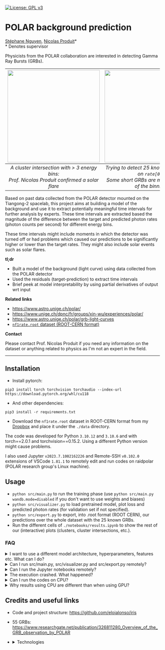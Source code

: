 [![License: GPL v3](https://img.shields.io/badge/License-GPLv3-blue.svg)](https://www.gnu.org/licenses/gpl-3.0)

# POLAR background prediction
[Stéphane Nguyen](https://www.linkedin.com/in/st%C3%A9phane-liem-nguyen/), [Nicolas Produit](https://www.isdc.unige.ch/~produit/)\*<br>
\* Denotes supervisor


Physicists from the POLAR collaboration are interested in detecting Gamma Ray Bursts (GRBs).

| <img src="https://github.com/Zenchiyu/POLAR-background-prediction/assets/49496107/8cf67dbb-2ca8-44a9-9e5c-97b57eac6aee" width=300> | <img src="https://github.com/Zenchiyu/POLAR-background-prediction/assets/49496107/f2fa9896-db10-4742-b824-1cbe684a8b59" width=300> | <img src="https://github.com/Zenchiyu/POLAR-background-prediction/assets/49496107/89ae18e2-3345-4dcf-9934-46554dcbeb9b" width=300>
|:--:| :--:| :--:| 
| *A cluster intersection with > 3 energy bins:<br>Prof. Nicolas Produit confirmed a solar flare* | *Trying to detect 25 known GRBs based on `rate[0]`:<br>Some short GRBs are missed because of the binning* | *Another cluster intersection with > 3 energy bins*|

Based on past data collected from the POLAR detector mounted on the Tiangong-2 spacelab, this project aims at building a model of the background and use it to extract potentially meaningful time intervals for further analysis by experts. These time intervals are extracted based the magnitude of the difference between the target and predicted photon rates (photon counts per second) for different energy bins.

These time intervals might include moments in which the detector was turned off or had problems which caused our predictions to be significantly higher or lower than the target rates. They might also include solar events such as solar flares.

**tl;dr**
- Built a model of the background (light curve) using data collected from the POLAR detector
- Used the residuals (target-prediction) to extract time intervals
- Brief peek at model interpretability by using partial derivatives of output wrt input

**Related links**
- https://www.astro.unige.ch/polar/
- https://www.unige.ch/dpnc/fr/groups/xin-wu/experiences/polar/
- https://www.astro.unige.ch/polar/grb-light-curves
- [`nf1rate.root` dataset (ROOT-CERN format)](https://www.dropbox.com/sh/f1a9w7cy71svgb6/AAA0rsyGrqZOilqvgAZHnZToa?dl=0)

**Contact**

Please contact Prof. Nicolas Produit if you need any information on the dataset or anything related to physics as I'm not an expert in the field.

---

## Installation

- Install pytorch:
```
pip3 install torch torchvision torchaudio --index-url https://download.pytorch.org/whl/cu118
```
- And other dependencies:
```
pip3 install -r requirements.txt
```
- Download the `nf1rate.root` dataset in ROOT-CERN format from my [Dropbox](https://www.dropbox.com/sh/f1a9w7cy71svgb6/AAA0rsyGrqZOilqvgAZHnZToa?dl=0) and place it under the `./data` directory.

The code was developed for Python `3.10.12` and `3.10.6` and with torch==2.0.1 and torchvision==0.15.2. Using a different Python version might cause problems.

I also used Jupyter `v2023.7.1002162226` and Remote-SSH `v0.102.0` extensions of VSCode `1.81.1` to remotely edit and run codes on raidpolar (POLAR research group's Linux machine).

## Usage

- `python src/main.py` to run the training phase (use `python src/main.py wandb.mode=disabled` if you don't want to use weights and biases)
- `python src/visualizer.py` to load pretrained model, plot loss and predicted photon rates (for validation set if not specified).
- `python src/export.py` to export, into .root format (ROOT CERN), our predictions over the whole dataset with the 25 known GRBs.
- Run the different cells of `./notebooks/results.ipynb` to show the rest of our (interactive) plots (clusters, cluster intersections, etc.).

### FAQ

<details>
<summary>I want to use a different model architecture, hyperparameters, features etc. What can I do?
</summary>
<br>

You can change the `config/trainer.yaml`. However, your possiblities are limited to what I've implemented. Please refer to the documentation for more information.
</details>

<details>
<summary>Can I run src/main.py, src/visualizer.py and src/export.py remotely? </summary>
<br>

Yes, you can. To remotely run our Python scripts without keeping an opened SSH connection for the whole execution duration, you can use `tmux` and detach the session.
</details>

<details>
<summary>Can I run the Jupyter notebooks remotely?</summary>
<br>

Yes, you can. You can use Jupyter and Remote-SSH VSCode extensions. They allow you to edit and run codes on your remote Linux machine.

If you don't want to use VSCode, you can take a look at the following link:
https://docs.anaconda.com/free/anaconda/jupyter-notebooks/remote-jupyter-notebook/
</details>

<details>
<summary>The execution crashed. What happened?</summary>
<br>

The crash is likely due to memory usage as we sometimes create/store data structures with over 3 million entries.

- You can change `verbose: False` to `verbose: True` in `config/trainer.yaml` to see more information (our prints).
- You can check `cfg.common.device` in `config/trainer.yaml`, you might need to change it to `cpu` if you don't have a GPU (you can check that using `torch.cuda.is_available()` in Python).
- You can use `nvidia-smi` to see the VRAM usage (if you're using a GPU)
- You can use `htop` (or another command) to see the RAM usage.
- I sometimes create tensors containing the whole dataset to perform a single forward pass on all the examples instead of many.
In terms of memory usage, this is not great. Instead, you can try to work with mini-batches despite the fact that you will have to perform multiple forward passes.

</details>

<details>
<summary>Can I run the codes on CPU?</summary>
<br>

- `src/main.py`: I recommend using the GPU for model training because it's faster and because I mostly trained my model using the GPU.
However, if you want to continue with the CPU, you can swap `cfg.common.device: cuda` with `cfg.common.device: cpu`.

- `src/visualizer.py`, `src/export.py` and `notebooks/results.ipynb` work by default on GPU if available; if not, they work on CPU. Although this behavior **overrides** `cfg.common.device`, you can still manually change it by replacing in the code:

```python
cfg.common.device = "cuda" if torch.cuda.is_available() else "cpu"
```
to
```python
cfg.common.device = "cpu"  # "cuda" if torch.cuda.is_available() else "cpu"
```

before `trainer = Trainer(cfg)`.

</details>

<details>
<summary>Why results using CPU are different than when using GPU?</summary>
<br>

Operations execution order is most likely the cause of these differences.

See the following links:
- https://discuss.pytorch.org/t/why-different-results-when-multiplying-in-cpu-than-in-gpu/1356/6
- https://pytorch.org/docs/stable/notes/randomness.html#reproducibility
</details>

## Credits and useful links

- Code and project structure: https://github.com/eloialonso/iris
- 55 GRBs: https://www.researchgate.net/publication/326811280_Overview_of_the_GRB_observation_by_POLAR
- <details>
  <summary>Technologies</summary>
  
  - Weights & biases: https://wandb.ai/site
  - Pytorch:
    - https://pytorch.org/tutorials/beginner/basics/intro.html
    - https://pytorch.org/tutorials/recipes/recipes/tuning_guide.html
  - Hydra: https://hydra.cc/docs/intro/
  - ReviewNB ("git diff but for Jupyter notebooks"): https://www.reviewnb.com/
  - VSCode Remote SSH: https://code.visualstudio.com/docs/remote/ssh-tutorial
  - Diff with colors by using `diff <file1> <file2> --color`: https://man7.org/linux/man-pages/man1/diff.1.html
  - TMux detach/reattach session: https://www.redhat.com/sysadmin/introduction-tmux-linux
</details>
